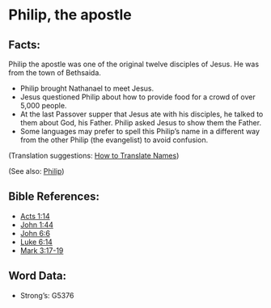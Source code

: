 # Philip, the apostle

## Facts:

Philip the apostle was one of the original twelve disciples of Jesus. He was from the town of Bethsaida.

* Philip brought Nathanael to meet Jesus.
* Jesus questioned Philip about how to provide food for a crowd of over 5,000 people.
* At the last Passover supper that Jesus ate with his disciples, he talked to them about God, his Father. Philip asked Jesus to show them the Father.
* Some languages may prefer to spell this Philip’s name in a different way from the other Philip (the evangelist) to avoid confusion.

(Translation suggestions: [How to Translate Names](rc://en/ta/man/translate/translate-names))

(See also: [Philip](../names/philip.md))

## Bible References:

* [Acts 1:14](rc://en/tn/help/act/01/14)
* [John 1:44](rc://en/tn/help/jhn/01/44)
* [John 6:6](rc://en/tn/help/jhn/06/06)
* [Luke 6:14](rc://en/tn/help/luk/06/14)
* [Mark 3:17-19](rc://en/tn/help/mrk/03/17)

## Word Data:

* Strong’s: G5376
